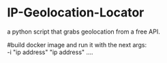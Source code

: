 # IP-Geolocation-Locator
a python script that grabs geolocation from a free API.  

#build docker image and run it with the next args:  
-i "ip address" "ip address" .... 
